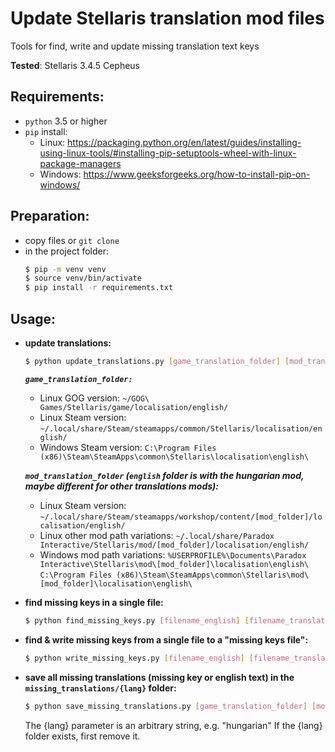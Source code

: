 # Update Stellaris translation mod files
Tools for find, write and update missing translation text keys

**Tested**: Stellaris 3.4.5 Cepheus

## Requirements:
- `python` 3.5 or higher
- `pip`
  install: 
  - Linux: https://packaging.python.org/en/latest/guides/installing-using-linux-tools/#installing-pip-setuptools-wheel-with-linux-package-managers
  - Windows: https://www.geeksforgeeks.org/how-to-install-pip-on-windows/

## Preparation:

- copy files or `git clone`
- in the project folder:
  ```bash
  $ pip -m venv venv
  $ source venv/bin/activate
  $ pip install -r requirements.txt
  ```

## Usage:

- **update translations:**
  ```bash
  $ python update_translations.py [game_translation_folder] [mod_translation_folder]
  ```
  ***`game_translation_folder:`*** 
  - Linux GOG version: `~/GOG\ Games/Stellaris/game/localisation/english/`
  - Linux Steam version: `~/.local/share/Steam/steamapps/common/Stellaris/localisation/english/`
  - Windows Steam version: `C:\Program Files (x86)\Steam\SteamApps\common\Stellaris\localisation\english\`
  
  ***`mod_translation_folder` (`english` folder is with the hungarian mod, maybe different for other translations mods):***
  - Linux Steam version: `~/.local/share/Steam/steamapps/workshop/content/[mod_folder]/localisation/english/`
  - Linux other mod path variations: 
    `~/.local/share/Paradox Interactive/Stellaris/mod/[mod_folder]/localisation/english/`
  - Windows mod path variations: 
    `%USERPROFILE%\Documents\Paradox Interactive\Stellaris\mod\[mod_folder]\localisation\english\`
    `C:\Program Files (x86)\Steam\SteamApps\common\Stellaris\mod\[mod_folder]\localisation\english\`


- **find missing keys in a single file:**
  ```bash
  $ python find_missing_keys.py [filename_english] [filename_translated]
  ```

- **find & write missing keys from a single file to a "missing keys file":**
  ```bash
  $ python write_missing_keys.py [filename_english] [filename_translated] [filename_missing_keys]
  ```

- **save all missing translations (missing key or english text) in the `missing_translations/{lang}` folder:**
  ```bash
  $ python save_missing_translations.py [game_translation_folder] [mod_translation_folder] [lang]
  ```
  The {lang} parameter is an arbitrary string, e.g. "hungarian"
  If the {lang} folder exists, first remove it.
